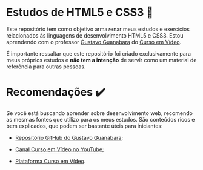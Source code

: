 # Estudos de HTML5 e CSS3 🚧

Este repositório tem como objetivo armazenar meus estudos e exercícios relacionados às linguagens de desenvolvimento HTML5 e CSS3. Estou aprendendo com o professor [Gustavo Guanabara](https://gustavoguanabara.github.io/) do [Curso em Vídeo](https://www.youtube.com/c/CursoemV%C3%ADdeo).

É importante ressaltar que este repositório foi criado exclusivamente para meus próprios estudos e **não tem a intenção** de servir como um material de referência para outras pessoas.

# Recomendações ✔️
Se você está buscando aprender sobre desenvolvimento web, recomendo as mesmas fontes que utilizo para os meus estudos. São conteúdos ricos e bem explicados, que podem ser bastante úteis para iniciantes:

- [Repositório GitHub do Gustavo Guanabara](https://github.com/gustavoguanabara);

- [Canal Curso em Vídeo no YouTube](https://www.youtube.com/c/CursoemV%C3%ADdeo);

- [Plataforma Curso em Vídeo](https://www.cursoemvideo.com/).